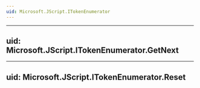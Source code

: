 ```yaml
---
uid: Microsoft.JScript.ITokenEnumerator
---
```


---
uid: Microsoft.JScript.ITokenEnumerator.GetNext
---

---
uid: Microsoft.JScript.ITokenEnumerator.Reset
---
